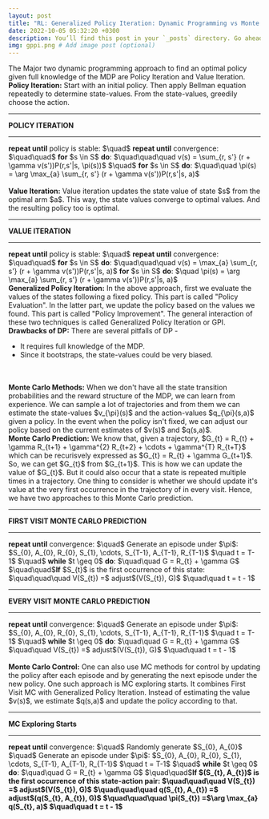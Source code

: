 ```yaml
---
layout: post
title: "RL: Generalized Policy Iteration: Dynamic Programming vs Monte Carlo"
date: 2022-10-05 05:32:20 +0300
description: You’ll find this post in your `_posts` directory. Go ahead and edit it and re-build the site to see your changes. # Add post description (optional)
img: gppi.png # Add image post (optional)
---
```


The Major two dynamic programming approach to find an optimal policy given full knowledge of the MDP are Policy Iteration and Value Iteration. 
<br>
<strong>Policy Iteration:</strong> Start with an initial policy. Then apply Bellman equation repeatedly to determine state-values. From the state-values, greedily choose the action.
<hr>
<strong> POLICY ITERATION </strong>
<hr>
<strong>repeat until</strong> policy is stable:      
$\quad$ <strong>repeat until</strong> convergence:     
$\quad\quad$ <strong>for</strong> $s \in S$ <strong>do</strong>:      
$\quad\quad\quad v(s) = \sum_{r, s'} (r + \gamma v(s'))P(r,s'|s, \pi(s))$      
$\quad$ <strong>for</strong> $s \in S$ <strong>do</strong>:      
$\quad\quad \pi(s) = \arg \max_{a} \sum_{r, s'} (r + \gamma v(s'))P(r,s'|s, a)$
<br>
<br>
<strong>Value Iteration:</strong> Value iteration updates the state value of state $s$ from the optimal arm $a$. This way, the state values converge to optimal values. And the resulting policy too is optimal.
<hr>
<strong> VALUE ITERATION </strong>
<hr>
<strong>repeat until</strong> policy is stable:      
$\quad$ <strong>repeat until</strong> convergence:     
$\quad\quad$ <strong>for</strong> $s \in S$ <strong>do</strong>:      
$\quad\quad\quad v(s) = \max_{a} \sum_{r, s'} (r + \gamma v(s'))P(r,s'|s, a)$      
<strong>for</strong> $s \in S$ <strong>do</strong>:      
$\quad \pi(s) = \arg \max_{a} \sum_{r, s'} (r + \gamma v(s'))P(r,s'|s, a)$
<br>
<strong>Generalized Policy Iteration:</strong> In the above approach, first we evaluate the values of the states following a fixed policy. This part is called "Policy Evaluation". In the latter part, we update the policy based on the values we found. This part is called "Policy Improvement". The general interaction of these two techniques is called Generalized Policy Iteration or GPI.     
<br>
<strong>Drawbacks of DP:</strong> There are several pitfalls of DP - 
<ul>
  <li> It requires full knowledge of the MDP.</li>
  <li> Since it bootstraps, the state-values could be very biased.</li>
  </ul>
 <br>
 <br>
<strong>Monte Carlo Methods:</strong> When we don't have all the state transition probabilities and the reward structure of the MDP, we can learn from experience. We can sample a lot of trajectories and from them we can estimate the state-values $v_{\pi}(s)$ and the action-values $q_{\pi}(s,a)$ given a policy. In the event when the policy isn't fixed, we can adjust our policy based on the current estimates of $v(s)$ and $q(s,a)$.     
<br>
<strong>Monte Carlo Prediction:</strong> We know that, given a trajectory, $G_{t} = R_{t} + \gamma R_{t+1} + \gamma^{2} R_{t+2} + \cdots + \gamma^{T} R_{t+T}$ which can be recurisvely expressed as $G_{t} = R_{t} + \gamma G_{t+1}$. So, we can get $G_{t}$ from $G_{t+1}$. This is how we can update the value of $G_{t}$. But it could also occur that a state is repeated multiple times in a trajectory. One thing to consider is whether we should update it's value at the very first occurrence in the trajectory of in every visit. Hence, we have two approaches to this Monte Carlo prediction.
<br>
<hr>
<strong> FIRST VISIT MONTE CARLO PREDICTION </strong>
<hr>
<strong>repeat until</strong> convergence:      
$\quad$ Generate an episode under $\pi$: $S_{0}, A_{0}, R_{0}, S_{1}, \cdots, S_{T-1}, A_{T-1}, R_{T-1}$        
$\quad t = T-1$        
$\quad$ <strong>while</strong> $t \geq 0$ <strong>do</strong>:      
$\quad\quad G = R_{t} + \gamma G$     
$\quad\quad$<strong>If</strong> $S_{t}$ is the first occurrence of this state:     
$\quad\quad\quad V(S_{t}) =$ adjust$(V(S_{t}), G)$     
$\quad\quad t = t - 1$     
<br>
<hr>
<strong> EVERY VISIT MONTE CARLO PREDICTION </strong>
<hr>
<strong>repeat until</strong> convergence:      
$\quad$ Generate an episode under $\pi$: $S_{0}, A_{0}, R_{0}, S_{1}, \cdots, S_{T-1}, A_{T-1}, R_{T-1}$        
$\quad t = T-1$        
$\quad$ <strong>while</strong> $t \geq 0$ <strong>do</strong>:      
$\quad\quad G = R_{t} + \gamma G$         
$\quad\quad V(S_{t}) =$ adjust$(V(S_{t}), G)$     
$\quad\quad t = t - 1$     
<br>
<br>
<strong>Monte Carlo Control:</strong> One can also use MC methods for control by updating the policy after each episode and by generating the next episode under the new policy. One such approach is MC exploring starts. It combines First Visit MC with Generalized Policy Iteration. Instead of estimating the value $v(s)$, we estimate $q(s,a)$ and update the policy according to that.      
<hr>
<strong> MC Exploring Starts </strong>
<hr>
<strong>repeat until</strong> convergence:      
$\quad$ Randomly generate $S_{0}, A_{0}$        
$\quad$ Generate an episode under $\pi$: $S_{0}, A_{0}, R_{0}, S_{1}, \cdots, S_{T-1}, A_{T-1}, R_{T-1}$        
$\quad t = T-1$        
$\quad$ <strong>while</strong> $t \geq 0$ <strong>do</strong>:      
$\quad\quad G = R_{t} + \gamma G$     
$\quad\quad$<strong>If $(S_{t}, A_{t})$ is the first occurrence of this state-action pair:        
$\quad\quad\quad V(S_{t}) =$ adjust$(V(S_{t}), G)$       
$\quad\quad\quad q(S_{t}, A_{t}) =$ adjust$(q(S_{t}, A_{t}), G)$     
$\quad\quad\quad \pi(S_{t}) =$\arg \max_{a} q(S_{t}, a)$       
$\quad\quad t = t - 1$     
<br>
<br>

